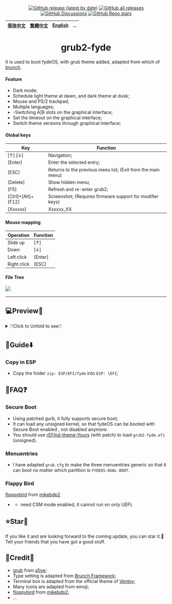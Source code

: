 <div align="center">

[![GitHub release (latest by date)](https://img.shields.io/github/v/release/M-L-P/grub2-fyde)](https://github.com/M-L-P/grub2-fyde/releases/latest)
[![GitHub all releases](https://img.shields.io/github/downloads/M-L-P/grub2-fyde/total)](https://github.com/M-L-P/grub2-fyde/releases)
[![GitHub Discussions](https://img.shields.io/github/discussions/M-L-P/grub2-fyde)](https://github.com/M-L-P/grub2-fyde/discussions)
[![GitHub Repo stars](https://img.shields.io/github/stars/M-L-P/grub2-fyde?style=social)](https://github.com/M-L-P/grub2-fyde/stargazers)

</div>

[简体中文](README.md)|[繁體中文](README-繁體中文.md)|[English](README-English.md)|...
--|--|--|--

<h1 align="center">grub2-fyde</h1>

It is used to boot fydeOS, with grub theme added, adapted from which of [brunch](https://github.com/sebanc/brunch).
#### Feature
- Dark mode;
- Schedule light theme at dawn, and dark theme at dusk;
- Mouse and PS/2 trackpad;
- Multiple languages;
- -Switching A|B slots on the graphical interface;
- Set the timeout on the graphical interface;
- Switch theme versions through graphical interface;
#### Global keys

Key|Function
-|-
[↑] [↓] | Navigation;
[Enter] | Enter the selected entry;
[ESC] | Returns to the previous menu list; (Exit from the main menu)
[Delete] | Show hidden menu;
[F5] | Refresh and re-enter grub2;
[Ctrl]+[Alt]+[F12] | Screenshot; (Requires firmware support for modifier keys)
[Xxxxxx] | Xxxxxx_XX

#### Mouse mapping

Operation | Function
-|-
Slide up | [↑]
Down | [↓]
Left click | [Enter]
Right click | [ESC]

#### File Tree
<img src="https://raw.githubusercontent.com/M-L-P/.github/main/screenshots/grub2-fyde/grub2-fyde.gif">

-----------------------------------------------------------------------------------------------------------------------------------
## 💻️Preview👀

<details>
<summary>🖱️Click to Unfold to see🖱️</summary>

### 1024x768
<img src="https://raw.githubusercontent.com/M-L-P/.github/main/screenshots/grub2-fyde/English/English.png">

### 1920x1080
<img src="https://raw.githubusercontent.com/M-L-P/.github/main/screenshots/grub2-fyde/English/1080p-light.png">
<img src="https://raw.githubusercontent.com/M-L-P/.github/main/screenshots/grub2-fyde/English/1080p-dark.png">
</details>

## 🧭Guide⬇️

### Copy in ESP
- Copy the folder `zip: ESP/EFI/fyde` into `ESP: \EFI`;

## 📝FAQ❓️
### Secure Boot
- Using patched gurb, it fully supports secure boot;
- It can load any unsigned kernel, so that fydeOS can be booted with Secure Boot enabled , not disabled anymore.
- You should use [rEFInd-theme-Yours](https://github.com/M-L-P/rEFInd-theme-Yours) (with patch) to load `grub2-fyde.efi` (unsigned).

### Menuentries
- I have adapted `grub.cfg` to make the three menuentries generic so that it can boot no matter which partition is `FYDEOS-DUAL-BOOT`.
### Flappy Bird
[floppybird](https://github.com/mikebdp2/floppybird) from [mikebdp2](https://github.com/mikebdp2)
- - need CSM mode enabled, it cannot run on only UEFI;

## ⭐Star🌟
If you like it and are looking forward to the coming update, you can star it.💫<br/>
Tell your friends that you have got a good stuff.

## 🎉Credit🎊
- [grub](https://github.com/a1ive/grub) from [a1ive](https://github.com/a1ive);
- Type setting is adapted from [Brunch Framework](https://github.com/sebanc/brunch);
- Terminal box is adapted from the official theme of [Ventoy](https://github.com/ventoy/Ventoy);
- Many icons are adapted from emoji;
- [floppybird](https://github.com/mikebdp2/floppybird) from [mikebdp2](https://github.com/mikebdp2);
- ...
